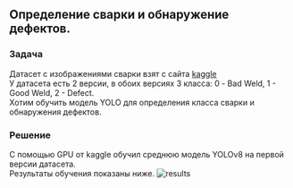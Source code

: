 ## Определение сварки и обнаружение дефектов.

### Задача   

Датасет с изображениями сварки взят с сайта [kaggle](https://www.kaggle.com/datasets/sukmaadhiwijaya/welding-defect-object-detection)   
У датасета есть 2 версии, в обоих версиях 3 класса: 0 - Bad Weld, 1 - Good Weld, 2 - Defect.   
Хотим обучить модель YOLO для определения класса сварки и обнаружения дефектов.   

### Решение   

С помощью GPU от kaggle обучил среднюю модель YOLOv8 на первой версии датасета.   
Результаты обучения показаны ниже.
![results](https://github.com/user-attachments/assets/7a1fcbcd-e4b3-424e-a45c-efb0c441092c)
